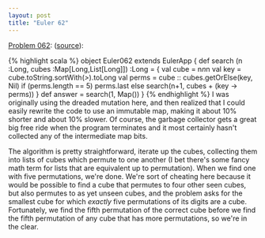 ```yaml
---
layout: post
title: "Euler 62"
---
```


[Problem 062]\: (<a href="http://github.com/samskivert/euler-scala/raw/master/Euler062.scala">source</a>):

{% highlight scala %}
object Euler062 extends EulerApp {
  def search (n :Long, cubes :Map[Long,List[Long]]) :Long = {
    val cube = n*n*n
    val key = cube.toString.sortWith(_>_).toLong
    val perms = cube :: cubes.getOrElse(key, Nil)
    if (perms.length == 5) perms.last
    else search(n+1, cubes + (key -> perms))
  }
  def answer = search(1, Map())
}
{% endhighlight %}
I was originally using the dreaded mutation here, and then realized that I could easily rewrite the code to use an immutable map, making it about 10% shorter and about 10% slower. Of course, the garbage collector gets a great big free ride when the program terminates and it most certainly hasn't collected any of the intermediate map bits.

The algorithm is pretty straightforward, iterate up the cubes, collecting them into lists of cubes which permute to one another (I bet there's some fancy math term for lists that are equivalent up to permutation). When we find one with five permutations, we're done. We're sort of cheating here because it would be possible to find a cube that permutes to four other seen cubes, but also permutes to as yet unseen cubes, and the problem asks for the smallest cube for which <em>exactly</em> five permutations of its digits are a cube. Fortunately, we find the fifth permutation of the correct cube before we find the fifth permutation of any cube that has more permutations, so we're in the clear.


[Problem 062]: http://projecteuler.net/index.php?section=problems&id=62
